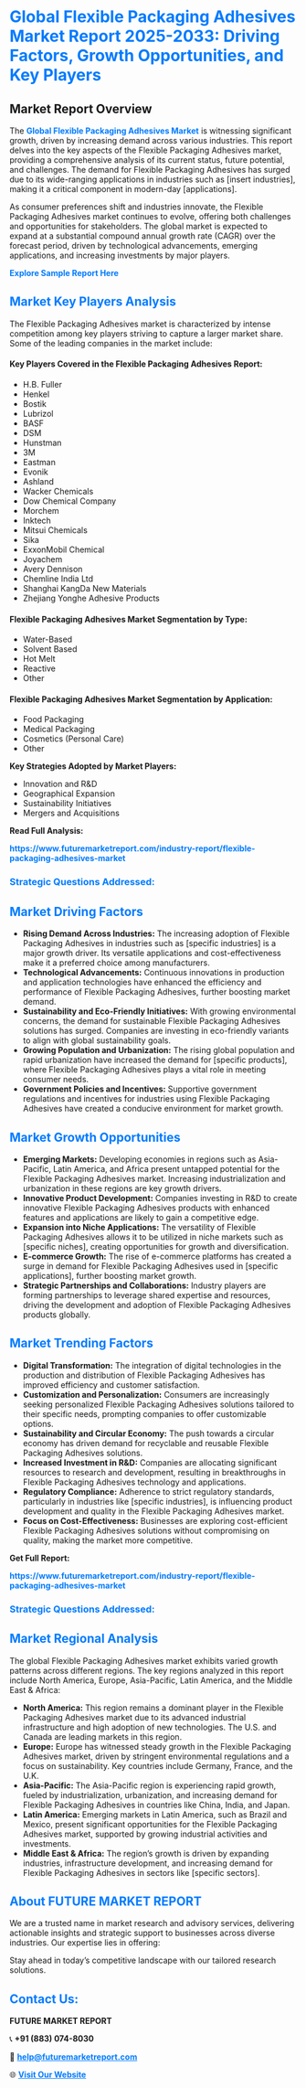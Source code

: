 <h1 style="color: #007BFF;">Global Flexible Packaging Adhesives Market Report 2025-2033: Driving Factors, Growth Opportunities, and Key Players</h1>

<section id="overview">
<h2>Market Report Overview</h2>
<p>The <a href="https://www.futuremarketreport.com/industry-report/flexible-packaging-adhesives-market" style="color: #007BFF; text-decoration: none;"><strong>Global Flexible Packaging Adhesives Market</strong></a> is witnessing significant growth, driven by increasing demand across various industries. This report delves into the key aspects of the Flexible Packaging Adhesives market, providing a comprehensive analysis of its current status, future potential, and challenges. The demand for Flexible Packaging Adhesives has surged due to its wide-ranging applications in industries such as [insert industries], making it a critical component in modern-day [applications].</p>
<p>As consumer preferences shift and industries innovate, the Flexible Packaging Adhesives market continues to evolve, offering both challenges and opportunities for stakeholders. The global market is expected to expand at a substantial compound annual growth rate (CAGR) over the forecast period, driven by technological advancements, emerging applications, and increasing investments by major players.</p>
</section>

<section id="overview">
<p><a href="https://www.futuremarketreport.com/request-sample/reportId=51490" style="color: #007BFF; text-decoration: none;"><strong>Explore Sample Report Here</strong></a></p>
</section>

<section id="key-players">
<h2 style="color: #007BFF;">Market Key Players Analysis</h2>
<p>The Flexible Packaging Adhesives market is characterized by intense competition among key players striving to capture a larger market share. Some of the leading companies in the market include:</p>
<h4>Key Players Covered in the Flexible Packaging Adhesives Report:</h4>
<ul><li>H.B. Fuller</li><li>Henkel</li><li>Bostik</li><li>Lubrizol</li><li>BASF</li><li>DSM</li><li>Hunstman</li><li>3M</li><li>Eastman</li><li>Evonik</li><li>Ashland</li><li>Wacker Chemicals</li><li>Dow Chemical Company</li><li>Morchem</li><li>Inktech</li><li>Mitsui Chemicals</li><li>Sika</li><li>ExxonMobil Chemical</li><li>Joyachem</li><li>Avery Dennison</li><li>Chemline India Ltd</li><li>Shanghai KangDa New Materials</li><li>Zhejiang Yonghe Adhesive Products</li></ul>
<h4>Flexible Packaging Adhesives Market Segmentation by Type:</h4>
<ul><li>Water-Based</li><li>Solvent Based</li><li>Hot Melt</li><li>Reactive</li><li>Other</li></ul>

<h4>Flexible Packaging Adhesives Market Segmentation by Application:</h4>
<ul><li>Food Packaging</li><li>Medical Packaging</li><li>Cosmetics (Personal Care)</li><li>Other</li></ul>
<p><strong>Key Strategies Adopted by Market Players:</strong></p>
<ul>
<li>Innovation and R&D</li>
<li>Geographical Expansion</li>
<li>Sustainability Initiatives</li>
<li>Mergers and Acquisitions</li>
</ul>
</section>

<section>
<p><strong>Read Full Analysis: </strong></p><a href="https://www.futuremarketreport.com/industry-report/flexible-packaging-adhesives-market" style="color: #007BFF; text-decoration: none;"><strong>https://www.futuremarketreport.com/industry-report/flexible-packaging-adhesives-market</strong></a>
<h3 style="color: #007BFF;">Strategic Questions Addressed:</h3>
</section>

<section id="driving-factors">
<h2 style="color: #007BFF;">Market Driving Factors</h2>
<ul>
<li><strong>Rising Demand Across Industries:</strong> The increasing adoption of Flexible Packaging Adhesives in industries such as [specific industries] is a major growth driver. Its versatile applications and cost-effectiveness make it a preferred choice among manufacturers.</li>
<li><strong>Technological Advancements:</strong> Continuous innovations in production and application technologies have enhanced the efficiency and performance of Flexible Packaging Adhesives, further boosting market demand.</li>
<li><strong>Sustainability and Eco-Friendly Initiatives:</strong> With growing environmental concerns, the demand for sustainable Flexible Packaging Adhesives solutions has surged. Companies are investing in eco-friendly variants to align with global sustainability goals.</li>
<li><strong>Growing Population and Urbanization:</strong> The rising global population and rapid urbanization have increased the demand for [specific products], where Flexible Packaging Adhesives plays a vital role in meeting consumer needs.</li>
<li><strong>Government Policies and Incentives:</strong> Supportive government regulations and incentives for industries using Flexible Packaging Adhesives have created a conducive environment for market growth.</li>
</ul>
</section>

<section id="growth-opportunities">
<h2 style="color: #007BFF;">Market Growth Opportunities</h2>
<ul>
<li><strong>Emerging Markets:</strong> Developing economies in regions such as Asia-Pacific, Latin America, and Africa present untapped potential for the Flexible Packaging Adhesives market. Increasing industrialization and urbanization in these regions are key growth drivers.</li>
<li><strong>Innovative Product Development:</strong> Companies investing in R&D to create innovative Flexible Packaging Adhesives products with enhanced features and applications are likely to gain a competitive edge.</li>
<li><strong>Expansion into Niche Applications:</strong> The versatility of Flexible Packaging Adhesives allows it to be utilized in niche markets such as [specific niches], creating opportunities for growth and diversification.</li>
<li><strong>E-commerce Growth:</strong> The rise of e-commerce platforms has created a surge in demand for Flexible Packaging Adhesives used in [specific applications], further boosting market growth.</li>
<li><strong>Strategic Partnerships and Collaborations:</strong> Industry players are forming partnerships to leverage shared expertise and resources, driving the development and adoption of Flexible Packaging Adhesives products globally.</li>
</ul>
</section>

<section id="trending-factors">
<h2 style="color: #007BFF;">Market Trending Factors</h2>
<ul>
<li><strong>Digital Transformation:</strong> The integration of digital technologies in the production and distribution of Flexible Packaging Adhesives has improved efficiency and customer satisfaction.</li>
<li><strong>Customization and Personalization:</strong> Consumers are increasingly seeking personalized Flexible Packaging Adhesives solutions tailored to their specific needs, prompting companies to offer customizable options.</li>
<li><strong>Sustainability and Circular Economy:</strong> The push towards a circular economy has driven demand for recyclable and reusable Flexible Packaging Adhesives solutions.</li>
<li><strong>Increased Investment in R&D:</strong> Companies are allocating significant resources to research and development, resulting in breakthroughs in Flexible Packaging Adhesives technology and applications.</li>
<li><strong>Regulatory Compliance:</strong> Adherence to strict regulatory standards, particularly in industries like [specific industries], is influencing product development and quality in the Flexible Packaging Adhesives market.</li>
<li><strong>Focus on Cost-Effectiveness:</strong> Businesses are exploring cost-efficient Flexible Packaging Adhesives solutions without compromising on quality, making the market more competitive.</li>
</ul>
</section>

<section>
<p><strong>Get Full Report: </strong></p><a href="https://www.futuremarketreport.com/industry-report/flexible-packaging-adhesives-market" style="color: #007BFF; text-decoration: none;"><strong>https://www.futuremarketreport.com/industry-report/flexible-packaging-adhesives-market</strong></a>
<h3 style="color: #007BFF;">Strategic Questions Addressed:</h3>
</section>


<section id="regional-analysis">
<h2 style="color: #007BFF;">Market Regional Analysis</h2>
<p>The global Flexible Packaging Adhesives market exhibits varied growth patterns across different regions. The key regions analyzed in this report include North America, Europe, Asia-Pacific, Latin America, and the Middle East & Africa:</p>
<ul>
<li><strong>North America:</strong> This region remains a dominant player in the Flexible Packaging Adhesives market due to its advanced industrial infrastructure and high adoption of new technologies. The U.S. and Canada are leading markets in this region.</li>
<li><strong>Europe:</strong> Europe has witnessed steady growth in the Flexible Packaging Adhesives market, driven by stringent environmental regulations and a focus on sustainability. Key countries include Germany, France, and the U.K.</li>
<li><strong>Asia-Pacific:</strong> The Asia-Pacific region is experiencing rapid growth, fueled by industrialization, urbanization, and increasing demand for Flexible Packaging Adhesives in countries like China, India, and Japan.</li>
<li><strong>Latin America:</strong> Emerging markets in Latin America, such as Brazil and Mexico, present significant opportunities for the Flexible Packaging Adhesives market, supported by growing industrial activities and investments.</li>
<li><strong>Middle East & Africa:</strong> The region’s growth is driven by expanding industries, infrastructure development, and increasing demand for Flexible Packaging Adhesives in sectors like [specific sectors].</li>
</ul>
</section>

<footer>
<h2 style="color: #007BFF;">About FUTURE MARKET REPORT</h2>
<p>We are a trusted name in market research and advisory services, delivering actionable insights and strategic support to businesses across diverse industries. Our expertise lies in offering:</p>

<p>Stay ahead in today’s competitive landscape with our tailored research solutions.</p>

<h2 style="color: #007BFF;">Contact Us:</h2>
<p><strong>FUTURE MARKET REPORT</strong></p>
<p>📞 <strong>+91 (883) 074-8030</strong></p>
<p>📧 <strong><a href="mailto:help@futuremarketreport.com" style="color: #007BFF;">help@futuremarketreport.com</a></strong></p>
<p>🌐 <strong><a href="https://www.futuremarketreport.com/" style="color: #007BFF;">Visit Our Website</a></strong></p>
</footer>